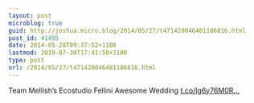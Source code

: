 ```yaml
---
layout: post
microblog: true
guid: http://joshua.micro.blog/2014/05/27/t471420046481186816.html
post_id: 41495
date: 2014-05-28T09:37:52+1100
lastmod: 2019-07-30T17:41:50+1100
type: post
url: /2014/05/27/t471420046481186816.html
---
```

Team Mellish’s Ecostudio Fellini Awesome Wedding [t.co/lg6y76M0R...](http://t.co/lg6y76M0Rk)
